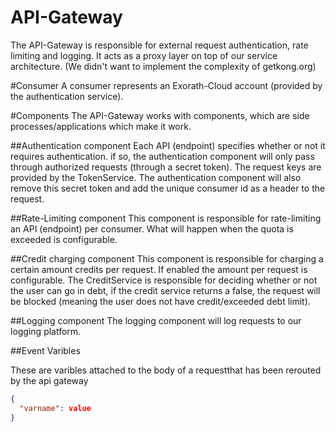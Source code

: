 # API-Gateway
The API-Gateway is responsible for external request authentication, rate limiting and logging. It acts as a proxy layer on top of our service architecture. (We didn't want to implement the complexity of getkong.org)

#Consumer
A consumer represents an Exorath-Cloud account (provided by the authentication service).

#Components
The API-Gateway works with components, which are side processes/applications which make it work.

##Authentication component
Each API (endpoint) specifies whether or not it requires authentication. if so, the authentication component will only pass through authorized requests (through a secret token).
The request keys are provided by the TokenService.
The authentication component will also remove this secret token and add the unique consumer id as a header to the request. 

##Rate-Limiting component
This component is responsible for rate-limiting an API (endpoint) per consumer. What will happen when the quota is exceeded is configurable.

##Credit charging component
This component is responsible for charging a certain amount credits per request. If enabled the amount per request is configurable. The CreditService is responsible for deciding whether or not the user can go in debt, if the credit service returns a false, the request will be blocked (meaning the user does not have credit/exceeded debt limit).

##Logging component
The logging component will log requests to our logging platform.

##Event Varibles
 
 These are varibles attached to the body of a requestthat has been rerouted by the api gateway
 
```json
{
  "varname": value
}
```
